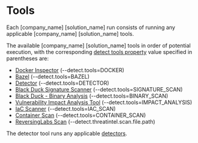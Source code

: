 # Tools

Each [company_name] [solution_name] run consists of running any applicable [company_name] [solution_name] tools.

The available [company_name] [solution_name] tools in order of potential execution, with the corresponding [detect tools property](../properties/configuration/paths.md#detect-tools-included)
value specified in parentheses are:

* [Docker Inspector](../packagemgrs/docker/intro.md) (--detect.tools=DOCKER)
* [Bazel](../packagemgrs/bazel.md) (--detect.tools=BAZEL)
* [Detector](../components/detectors.dita) (--detect.tools=DETECTOR)
* [Black Duck Signature Scanner](../runningdetect/basics/runningwithblackduck.md) (--detect.tools=SIGNATURE_SCAN)
* [Black Duck - Binary Analysis](../runningdetect/basics/runningwithblackduck.md) (--detect.tools=BINARY_SCAN)
* [Vulnerability Impact Analysis Tool](../runningdetect/basics/runningwithblackduck.md) (--detect.tools=IMPACT_ANALYSIS)
* [IaC Scanner](../runningdetect/basics/runningwithblackduck.md) (--detect.tools=IAC_SCAN)
* [Container Scan](../runningdetect/containerscanning.md) (--detect.tools=CONTAINER_SCAN)
* [ReversingLabs Scan](../runningdetect/threatintelscan.md) (--detect.threatintel.scan.file.path)

The detector tool runs any applicable [detectors](../components/detectors.dita).
